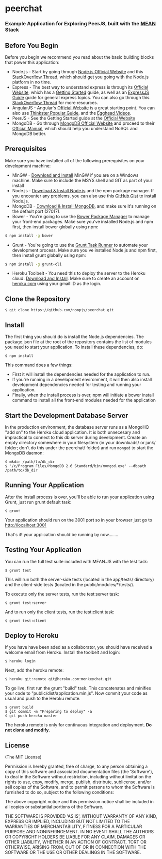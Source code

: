 # peerchat

### Example Application for Exploring PeerJS, built with the [MEAN](http://meanjs.org/) Stack


## Before You Begin
Before you begin we recommend you read about the basic building blocks that power this application:
* Node.js - Start by going through [Node.js Official Website](http://nodejs.org/) and this [StackOverflow Thread](http://stackoverflow.com/questions/2353818/how-do-i-get-started-with-node-js), which should get you going with the Node.js platform in no time.
* Express - The best way to understand express is through its [Official Website](http://expressjs.com/), which has a [Getting Started](http://expressjs.com/starter/installing.html) guide, as well as an [ExpressJS Guide](http://expressjs.com/guide/error-handling.html) guide for general express topics. You can also go through this [StackOverflow Thread](http://stackoverflow.com/questions/8144214/learning-express-for-node-js) for more resources.
* AngularJS - Angular's [Official Website](http://angularjs.org/) is a great starting point. You can also use [Thinkster Popular Guide](http://www.thinkster.io/), and the [Egghead Videos](https://egghead.io/).
* PeerJS - See the Getting Started guide at the [Official Website](http://peerjs.com/)
* MongoDB - Go through [MongoDB Official Website](http://mongodb.org/) and proceed to their [Official Manual](http://docs.mongodb.org/manual/), which should help you understand NoSQL and MongoDB better.


## Prerequisites
Make sure you have installed all of the following prerequisites on your development machine:
* MinGW - [Download and Install](http://www.mingw.org/download/installer) MinGW if you are on a Windows machine.  Make sure to include the MSYS shell and GIT as part of your install
* Node.js - [Download & Install Node.js](http://www.nodejs.org/download/) and the npm package manager. If you encounter any problems, you can also use this [GitHub Gist](https://gist.github.com/isaacs/579814) to install Node.js.
* MongoDB - [Download & Install MongoDB](http://www.mongodb.org/downloads), and make sure it's running on the default port (27017).
* Bower - You're going to use the [Bower Package Manager](http://bower.io/) to manage your front-end packages. Make sure you've installed Node.js and npm first, then install bower globally using npm:

```bash
$ npm install -g bower
```

* Grunt - You're going to use the [Grunt Task Runner](http://gruntjs.com/) to automate your development process. Make sure you've installed Node.js and npm first, then install grunt globally using npm:

```bash
$ npm install -g grunt-cli
```
* Heroku Toolbelt - You need this to deploy the server to the Heroku cloud. [Download and Install](https://toolbelt.heroku.com/).  Make sure to create an account on [heroku.com](https://www.heroku.com/) using your gmail ID as the login.  

## Clone the Repository

```
$ git clone https://github.com/noopjs/peerchat.git
```

## Install

The first thing you should do is install the Node.js dependencies. The package.json file at the root of the repository contains the list of modules you need to start your application.  To install these dependencies, do:

```
$ npm install
```

This command does a few things:
* First it will install the dependencies needed for the application to run.
* If you're running in a development environment, it will then also install development dependencies needed for testing and running your application.
* Finally, when the install process is over, npm will initiate a bower install command to install all the front-end modules needed for the application

## Start the Development Database Server

In the production environment, the database server runs as a MongoHQ "add on" to the Heroku cloud application. It is both unnecesary and impractical to connect to this db server during development. Create an empty directory somewhere in your filesystem (in your downloads/ or junk/ folder; don't do this under the peerchat/ folder) and run `mongod` to start the MongoDB daemon:

```
$ mkdir /path/to/db_dir
$ "/c/Program Files/MongoDB 2.6 Standard/bin/mongod.exe" --dbpath /path/to/db_dir
```

## Running Your Application
After the install process is over, you'll be able to run your application using Grunt, just run grunt default task:

```
$ grunt
```

Your application should run on the 3001 port so in your browser just go to [http://localhost:3001](http://localhost:3001)

That's it! your application should be running by now........

## Testing Your Application
You can run the full test suite included with MEAN.JS with the test task:

```
$ grunt test
```

This will run both the server-side tests (located in the app/tests/ directory) and the client-side tests (located in the public/modules/*/tests/).

To execute only the server tests, run the test:server task:

```
$ grunt test:server
```

And to run only the client tests, run the test:client task:

```
$ grunt test:client
```

## Deploy to Heroku

If you have have been aded as a collaborator, you should have received a welcome email from Heroku. Install the toolbelt and login:

```
$ heroku login
```
Next, add the heroku remote:

```
$ heroku git:remote git@heroku.com:monkeychat.git
```

To go live, first run the grunt "build" task. This concatenates and minifies your code to "public/dist/application.min.js".  Now commit your code as usual and push to the Heroku remote:

```
$ grunt build
$ git commit -m "Preparing to deploy" -a
$ git push heroku master
```

The heroku remote is only for continuous integration and deployment. **Do not clone and modify.**


## License
(The MIT License)

Permission is hereby granted, free of charge, to any person obtaining
a copy of this software and associated documentation files (the
'Software'), to deal in the Software without restriction, including
without limitation the rights to use, copy, modify, merge, publish,
distribute, sublicense, and/or sell copies of the Software, and to
permit persons to whom the Software is furnished to do so, subject to
the following conditions:

The above copyright notice and this permission notice shall be
included in all copies or substantial portions of the Software.

THE SOFTWARE IS PROVIDED 'AS IS', WITHOUT WARRANTY OF ANY KIND,
EXPRESS OR IMPLIED, INCLUDING BUT NOT LIMITED TO THE WARRANTIES OF
MERCHANTABILITY, FITNESS FOR A PARTICULAR PURPOSE AND NONINFRINGEMENT.
IN NO EVENT SHALL THE AUTHORS OR COPYRIGHT HOLDERS BE LIABLE FOR ANY
CLAIM, DAMAGES OR OTHER LIABILITY, WHETHER IN AN ACTION OF CONTRACT,
TORT OR OTHERWISE, ARISING FROM, OUT OF OR IN CONNECTION WITH THE
SOFTWARE OR THE USE OR OTHER DEALINGS IN THE SOFTWARE.
